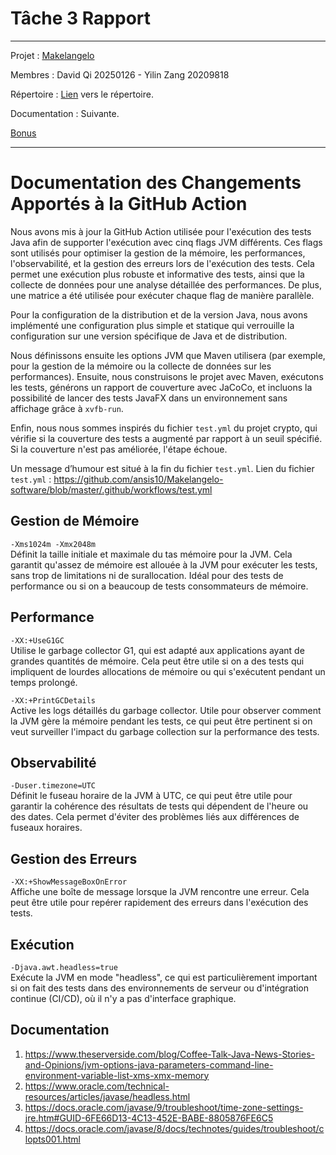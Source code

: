 # Tâche 3 Rapport

******

Projet : [Makelangelo](https://github.com/umontreal-diro/Makelangelo-software)

Membres : David Qi 20250126 - Yilin Zang 20209818

Répertoire : [Lien](https://github.com/ansis10/Makelangelo-software) vers le répertoire.

Documentation : Suivante.

[Bonus](https://github.com/ansis10/Makelangelo-software/tree/master/.github/workflows/.lolcommits)

******

# Documentation des Changements Apportés à la GitHub Action

Nous avons mis à jour la GitHub Action utilisée pour l'exécution des tests Java afin de supporter l'exécution avec cinq flags JVM différents. Ces flags sont utilisés pour optimiser la gestion de la mémoire, les performances, l'observabilité, et la gestion des erreurs lors de l'exécution des tests. Cela permet une exécution plus robuste et informative des tests, ainsi que la collecte de données pour une analyse détaillée des performances. De plus, une matrice a été utilisée pour exécuter chaque flag de manière parallèle.

Pour la configuration de la distribution et de la version Java, nous avons implémenté une configuration plus simple et statique qui verrouille la configuration sur une version spécifique de Java et de distribution.

Nous définissons ensuite les options JVM que Maven utilisera (par exemple, pour la gestion de la mémoire ou la collecte de données sur les performances). Ensuite, nous construisons le projet avec Maven, exécutons les tests, générons un rapport de couverture avec JaCoCo, et incluons la possibilité de lancer des tests JavaFX dans un environnement sans affichage grâce à `xvfb-run`.

Enfin, nous nous sommes inspirés du fichier `test.yml` du projet crypto, qui vérifie si la couverture des tests a augmenté par rapport à un seuil spécifié. Si la couverture n'est pas améliorée, l'étape échoue. 

Un message d’humour est situé à la fin du fichier `test.yml`.
Lien du fichier `test.yml` : https://github.com/ansis10/Makelangelo-software/blob/master/.github/workflows/test.yml

## Gestion de Mémoire

`-Xms1024m -Xmx2048m`  
Définit la taille initiale et maximale du tas mémoire pour la JVM. Cela garantit qu'assez de mémoire est allouée à la JVM pour exécuter les tests, sans trop de limitations ni de surallocation. Idéal pour des tests de performance ou si on a beaucoup de tests consommateurs de mémoire.

## Performance

`-XX:+UseG1GC`  
Utilise le garbage collector G1, qui est adapté aux applications ayant de grandes quantités de mémoire. Cela peut être utile si on a des tests qui impliquent de lourdes allocations de mémoire ou qui s'exécutent pendant un temps prolongé.

`-XX:+PrintGCDetails`  
Active les logs détaillés du garbage collector. Utile pour observer comment la JVM gère la mémoire pendant les tests, ce qui peut être pertinent si on veut surveiller l'impact du garbage collection sur la performance des tests.

## Observabilité

`-Duser.timezone=UTC`  
Définit le fuseau horaire de la JVM à UTC, ce qui peut être utile pour garantir la cohérence des résultats de tests qui dépendent de l'heure ou des dates. Cela permet d'éviter des problèmes liés aux différences de fuseaux horaires.

## Gestion des Erreurs

`-XX:+ShowMessageBoxOnError`  
Affiche une boîte de message lorsque la JVM rencontre une erreur. Cela peut être utile pour repérer rapidement des erreurs dans l'exécution des tests.

## Exécution

`-Djava.awt.headless=true`  
Exécute la JVM en mode "headless", ce qui est particulièrement important si on fait des tests dans des environnements de serveur ou d'intégration continue (CI/CD), où il n'y a pas d'interface graphique.

## Documentation

1. https://www.theserverside.com/blog/Coffee-Talk-Java-News-Stories-and-Opinions/jvm-options-java-parameters-command-line-environment-variable-list-xms-xmx-memory
2. https://www.oracle.com/technical-resources/articles/javase/headless.html
3. https://docs.oracle.com/javase/9/troubleshoot/time-zone-settings-jre.htm#GUID-6FE66D13-4C13-452E-BABE-8805876FE6C5
4. https://docs.oracle.com/javase/8/docs/technotes/guides/troubleshoot/clopts001.html
